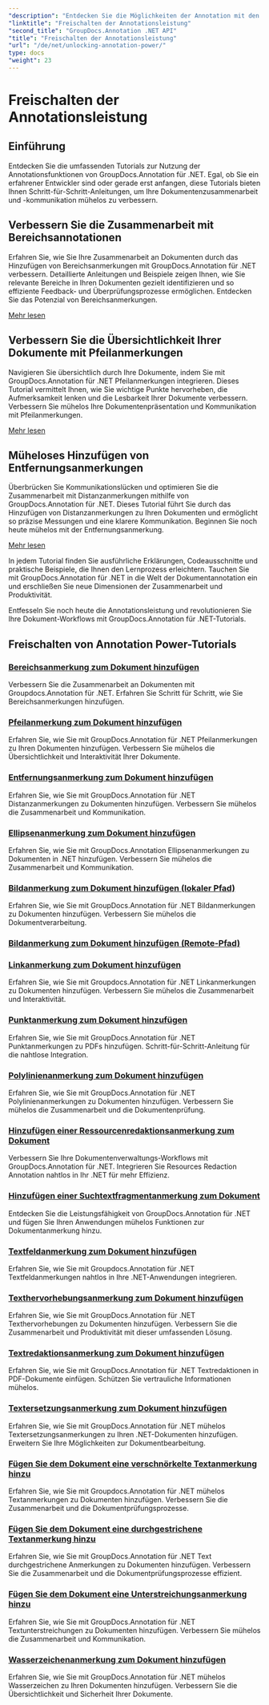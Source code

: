 ```yaml
---
"description": "Entdecken Sie die Möglichkeiten der Annotation mit den Tutorials zu GroupDocs.Annotation für .NET. Lernen Sie Schritt für Schritt, verschiedene Annotationen hinzuzufügen und die Zusammenarbeit mühelos zu verbessern."
"linktitle": "Freischalten der Annotationsleistung"
"second_title": "GroupDocs.Annotation .NET API"
"title": "Freischalten der Annotationsleistung"
"url": "/de/net/unlocking-annotation-power/"
type: docs
"weight": 23
---
```


# Freischalten der Annotationsleistung

## Einführung

Entdecken Sie die umfassenden Tutorials zur Nutzung der Annotationsfunktionen von GroupDocs.Annotation für .NET. Egal, ob Sie ein erfahrener Entwickler sind oder gerade erst anfangen, diese Tutorials bieten Ihnen Schritt-für-Schritt-Anleitungen, um Ihre Dokumentenzusammenarbeit und -kommunikation mühelos zu verbessern.

## Verbessern Sie die Zusammenarbeit mit Bereichsannotationen

Erfahren Sie, wie Sie Ihre Zusammenarbeit an Dokumenten durch das Hinzufügen von Bereichsanmerkungen mit GroupDocs.Annotation für .NET verbessern. Detaillierte Anleitungen und Beispiele zeigen Ihnen, wie Sie relevante Bereiche in Ihren Dokumenten gezielt identifizieren und so effiziente Feedback- und Überprüfungsprozesse ermöglichen. Entdecken Sie das Potenzial von Bereichsanmerkungen.

[Mehr lesen](./add-area-annotation/)

## Verbessern Sie die Übersichtlichkeit Ihrer Dokumente mit Pfeilanmerkungen

Navigieren Sie übersichtlich durch Ihre Dokumente, indem Sie mit GroupDocs.Annotation für .NET Pfeilanmerkungen integrieren. Dieses Tutorial vermittelt Ihnen, wie Sie wichtige Punkte hervorheben, die Aufmerksamkeit lenken und die Lesbarkeit Ihrer Dokumente verbessern. Verbessern Sie mühelos Ihre Dokumentenpräsentation und Kommunikation mit Pfeilanmerkungen.

[Mehr lesen](./add-arrow-annotation/)

## Müheloses Hinzufügen von Entfernungsanmerkungen

Überbrücken Sie Kommunikationslücken und optimieren Sie die Zusammenarbeit mit Distanzanmerkungen mithilfe von GroupDocs.Annotation für .NET. Dieses Tutorial führt Sie durch das Hinzufügen von Distanzanmerkungen zu Ihren Dokumenten und ermöglicht so präzise Messungen und eine klarere Kommunikation. Beginnen Sie noch heute mühelos mit der Entfernungsanmerkung.

[Mehr lesen](./add-distance-annotation/)

In jedem Tutorial finden Sie ausführliche Erklärungen, Codeausschnitte und praktische Beispiele, die Ihnen den Lernprozess erleichtern. Tauchen Sie mit GroupDocs.Annotation für .NET in die Welt der Dokumentannotation ein und erschließen Sie neue Dimensionen der Zusammenarbeit und Produktivität.

Entfesseln Sie noch heute die Annotationsleistung und revolutionieren Sie Ihre Dokument-Workflows mit GroupDocs.Annotation für .NET-Tutorials.

## Freischalten von Annotation Power-Tutorials
### [Bereichsanmerkung zum Dokument hinzufügen](./add-area-annotation/)
Verbessern Sie die Zusammenarbeit an Dokumenten mit Groupdocs.Annotation für .NET. Erfahren Sie Schritt für Schritt, wie Sie Bereichsanmerkungen hinzufügen.
### [Pfeilanmerkung zum Dokument hinzufügen](./add-arrow-annotation/)
Erfahren Sie, wie Sie mit GroupDocs.Annotation für .NET Pfeilanmerkungen zu Ihren Dokumenten hinzufügen. Verbessern Sie mühelos die Übersichtlichkeit und Interaktivität Ihrer Dokumente.
### [Entfernungsanmerkung zum Dokument hinzufügen](./add-distance-annotation/)
Erfahren Sie, wie Sie mit GroupDocs.Annotation für .NET Distanzanmerkungen zu Dokumenten hinzufügen. Verbessern Sie mühelos die Zusammenarbeit und Kommunikation.
### [Ellipsenanmerkung zum Dokument hinzufügen](./add-ellipse-annotation/)
Erfahren Sie, wie Sie mit GroupDocs.Annotation Ellipsenanmerkungen zu Dokumenten in .NET hinzufügen. Verbessern Sie mühelos die Zusammenarbeit und Kommunikation.
### [Bildanmerkung zum Dokument hinzufügen (lokaler Pfad)](./add-image-annotation-local-path/)
Erfahren Sie, wie Sie mit GroupDocs.Annotation für .NET Bildanmerkungen zu Dokumenten hinzufügen. Verbessern Sie mühelos die Dokumentverarbeitung.
### [Bildanmerkung zum Dokument hinzufügen (Remote-Pfad)](./add-image-annotation-remote-path/)
### [Linkanmerkung zum Dokument hinzufügen](./add-link-annotation/)
Erfahren Sie, wie Sie mit Groupdocs.Annotation für .NET Linkanmerkungen zu Dokumenten hinzufügen. Verbessern Sie mühelos die Zusammenarbeit und Interaktivität.
### [Punktanmerkung zum Dokument hinzufügen](./add-point-annotation/)
Erfahren Sie, wie Sie mit GroupDocs.Annotation für .NET Punktanmerkungen zu PDFs hinzufügen. Schritt-für-Schritt-Anleitung für die nahtlose Integration.
### [Polylinienanmerkung zum Dokument hinzufügen](./add-polyline-annotation/)
Erfahren Sie, wie Sie mit GroupDocs.Annotation für .NET Polylinienanmerkungen zu Dokumenten hinzufügen. Verbessern Sie mühelos die Zusammenarbeit und die Dokumentenprüfung.
### [Hinzufügen einer Ressourcenredaktionsanmerkung zum Dokument](./add-resources-redaction-annotation/)
Verbessern Sie Ihre Dokumentenverwaltungs-Workflows mit GroupDocs.Annotation für .NET. Integrieren Sie Resources Redaction Annotation nahtlos in Ihr .NET für mehr Effizienz.
### [Hinzufügen einer Suchtextfragmentanmerkung zum Dokument](./add-search-text-fragment-annotation/)
Entdecken Sie die Leistungsfähigkeit von GroupDocs.Annotation für .NET und fügen Sie Ihren Anwendungen mühelos Funktionen zur Dokumentanmerkung hinzu.
### [Textfeldanmerkung zum Dokument hinzufügen](./add-text-field-annotation/)
Erfahren Sie, wie Sie mit Groupdocs.Annotation für .NET Textfeldanmerkungen nahtlos in Ihre .NET-Anwendungen integrieren.
### [Texthervorhebungsanmerkung zum Dokument hinzufügen](./add-text-highlight-annotation/)
Erfahren Sie, wie Sie mit GroupDocs.Annotation für .NET Texthervorhebungen zu Dokumenten hinzufügen. Verbessern Sie die Zusammenarbeit und Produktivität mit dieser umfassenden Lösung.
### [Textredaktionsanmerkung zum Dokument hinzufügen](./add-text-redaction-annotation/)
Erfahren Sie, wie Sie mit GroupDocs.Annotation für .NET Textredaktionen in PDF-Dokumente einfügen. Schützen Sie vertrauliche Informationen mühelos.
### [Textersetzungsanmerkung zum Dokument hinzufügen](./add-text-replacement-annotation/)
Erfahren Sie, wie Sie mit GroupDocs.Annotation für .NET mühelos Textersetzungsanmerkungen zu Ihren .NET-Dokumenten hinzufügen. Erweitern Sie Ihre Möglichkeiten zur Dokumentbearbeitung.
### [Fügen Sie dem Dokument eine verschnörkelte Textanmerkung hinzu](./add-text-squiggly-annotation/)
Erfahren Sie, wie Sie mit Groupdocs.Annotation für .NET mühelos Textanmerkungen zu Dokumenten hinzufügen. Verbessern Sie die Zusammenarbeit und die Dokumentprüfungsprozesse.
### [Fügen Sie dem Dokument eine durchgestrichene Textanmerkung hinzu](./add-text-strikeout-annotation/)
Erfahren Sie, wie Sie mit GroupDocs.Annotation für .NET Text durchgestrichene Anmerkungen zu Dokumenten hinzufügen. Verbessern Sie die Zusammenarbeit und die Dokumentprüfungsprozesse effizient.
### [Fügen Sie dem Dokument eine Unterstreichungsanmerkung hinzu](./add-text-underline-annotation/)
Erfahren Sie, wie Sie mit GroupDocs.Annotation für .NET Textunterstreichungen zu Dokumenten hinzufügen. Verbessern Sie mühelos die Zusammenarbeit und Kommunikation.
### [Wasserzeichenanmerkung zum Dokument hinzufügen](./add-watermark-annotation/)
Erfahren Sie, wie Sie mit GroupDocs.Annotation für .NET mühelos Wasserzeichen zu Ihren Dokumenten hinzufügen. Verbessern Sie die Übersichtlichkeit und Sicherheit Ihrer Dokumente.